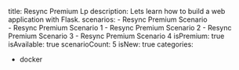 title: Resync Premium Lp
description: Lets learn how to build a web application with Flask.
scenarios: 
    - Resync Premium Scenario  
    - Resync Premium Scenario 1
    - Resync Premium Scenario 2
    - Resync Premium Scenario 3
    - Resync Premium Scenario 4
isPremium: true
isAvailable: true
scenarioCount: 5
isNew: true
categories: 
  - docker
